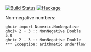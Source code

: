 [![Build Status](https://img.shields.io/travis/int-index/num-non-negative.svg)](https://travis-ci.org/int-index/num-non-negative)
[![Hackage](https://img.shields.io/hackage/v/num-non-negative.svg)](https://hackage.haskell.org/package/num-non-negative)

Non-negative numbers:

```
ghci> import Numeric.NonNegative
ghci> 2 + 3 :: NonNegative Double
5.0
ghci> 2 - 3 :: NonNegative Double
*** Exception: arithmetic underflow
```
